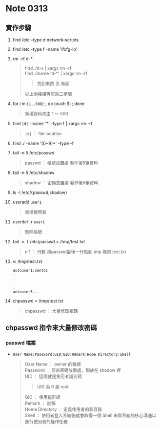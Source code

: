 #  Note 0313
## 實作步驟

1. find /etc -type d network-scripts
2. find /etc -type f -name 'ifcfg-lo'
3. rm -rf d-*
    > find ./d-x | xargs rm -rf <br>
    > find ./iname 'd-*' | xargs rm -rf <br>
    >
    >>  找到東西 丟 後面 <br>
    >
    >以上兩種接等於第三步驟

4. for i in `{1..500}` ; do touch $i ; done
    > 新增資料夾由 1 ～ 500

5. find  `|d|` -iname '*' -type f | xargs rm -rf
    > `|d|` ： file location

6. find ./ -name '[0~9]*' -type -f

7. tail -n 5 /etc/passwd 
    > passwd ： 帳號放置處
    > 看作後5筆資料

8.  tail -n 5 /etc/shadow 
    > shadow ： 密碼放置處
    > 看作後5筆資料

9.  ls -l /etc/{passwd,shadow}
10. useradd `user1`
    > 新增使用者

11. userdel -r `user1`
    > 刪除帳號


12. tail `-n 1` /etc/passwd > /tmp/test.txt
    > n 1 ： 行數
    > 將passwd最後一行貼到 tmp 裡的 test.txt

13. vi /tmp/test.txt
    ```
    autouser1:centos 
    .
    .
    .
    .
    autouser5...
    ```
14. chpasswd < /tmp/test.txt
    > chpasswd ： 大量修改密碼

chpasswd 指令來大量修改密碼
----
### passwd 檔案

* `User Name:Password:UID:GID:Remark:Home Directory:Shell`
    > User Name ： owner 的帳號 <br>
    > Password ： 原來密碼放置處，現放在 shadow 裡 <br>
    > UID ： 這個就是使用者識別碼 <br>
    >>  UID 為 0 是 root 
    >
    > GID ： 使用這群組 <br>
    > Remark ： 註解 <br>
    > Home Directory ： 定義使用者的家目錄 <br>
    > Shell ： 使用者登入系統後就會取得一個 Shell 來與系統的核心溝通以進行使用者的操作任務

